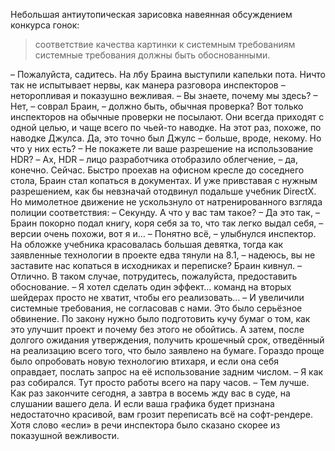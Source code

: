 Небольшая антиутопическая зарисовка навеянная обсуждением конкурса гонок:
> соответствие качества картинки к системным требованиям 
> системные требования должны быть обоснованными. 

– Пожалуйста, садитесь. 
На лбу Браина выступили капельки пота. Ничто так не испытывает нервы, как манера разговора инспекторов – неторопливая и показушно вежливая. 
– Вы знаете, почему мы здесь? 
– Нет, – соврал Браин, – должно быть, обычная проверка? 
Вот только инспекторов на обычные проверки не посылают. Они всегда приходят с одной целью, и чаще всего по чьей-то наводке. На этот раз, похоже, по наводке Джулса. Да, это точно был Джулс – больше, вроде, некому. Но что у них есть? 
– Не покажете ли ваше разрешение на использование HDR? 
– Ах, HDR – лицо разработчика отобразило облегчение, – да, конечно. Сейчас. 
Быстро проехав на офисном кресле до соседнего стола, Браин стал копаться в документах. И уже привставая с нужным разрешением, как бы невзначай отодвинул подальше учебник DirectX. Но мимолетное движение не ускользнуло от натренированного взгляда полиции соответствия: 
– Секунду. А что у вас там такое? 
– Да это так, – Браин покорно подал книгу, коря себя за то, что так легко выдал себя, – версии очень похожи, вот я и… 
– Понятно всё, – улыбнулся инспектор. На обложке учебника красовалась большая девятка, тогда как заявленные технологии в проекте едва тянули на 8.1, – надеюсь, вы не заставите нас копаться в исходниках и переписке? 
Браин кивнул. 
– Отлично. В таком случае, потрудитесь, пожалуйста, предоставить обоснование. 
– Я хотел сделать один эффект… команд на вторых шейдерах просто не хватит, чтобы его реализовать… 
– И увеличили системные требования, не согласовав с нами. 
Это было серьёзное обвинение. По закону нужно было подготовить кучу бумаг о том, как это улучшит проект и почему без этого не обойтись. А затем, после долгого ожидания утверждения, получить крошечный срок, отведённый на реализацию всего того, что было заявлено на бумаге. Гораздо проще было опробовать новую технологию втихаря, и если она себя оправдает, послать запрос на её использование задним числом. 
– Я как раз собирался. Тут просто работы всего на пару часов. 
– Тем лучше. Как раз закончите сегодня, а завтра в восемь жду вас в суде, на слушании вашего дела. И если ваша графика будет признана недостаточно красивой, вам грозит переписать всё на софт-рендере. 
Хотя слово «если» в речи инспектора было сказано скорее из показушной вежливости.